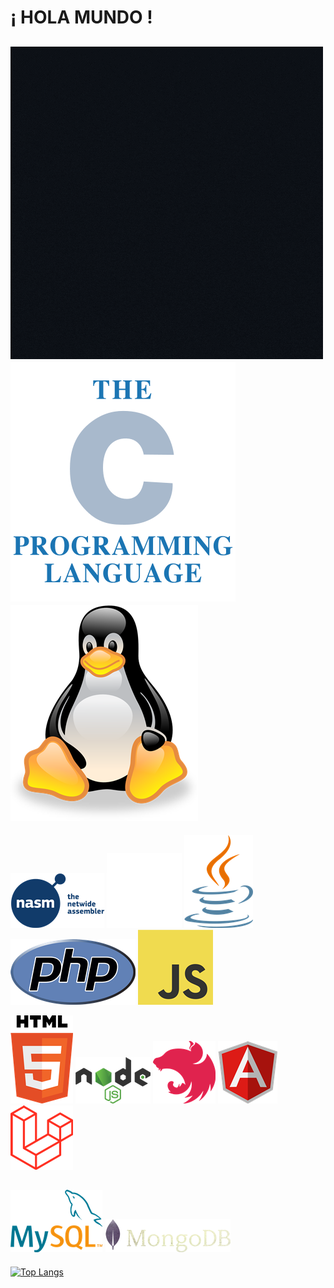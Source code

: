 # ¡ HOLA MUNDO !
![C](/Dise%C3%B1o%20sin%20t%C3%ADtulo(6).gif)
![C](/The_C_Programming_Language_logo.svg.png)
![LINUX](/linux-tux-logotic.png)
-----------------------------
![ASM](pngwing.com(1).png)
![C++](/pngegg.png)
![JAVA](/java-logotic.png)
![PHP](https://github.com/SVT86/SVT86/blob/main/php-logo.png)
![JS](https://github.com/SVT86/SVT86/blob/main/JavaScript-logo.png)

![HTML5](/html-5-logotic.png)
![NodejS](/nodejs-logotic.png)
![NEST](/nest-js-logotic.png)
![Angular](/angular-icon.png)
![Laravel](https://github.com/SVT86/SVT86/blob/main/laravel-logotic.png)

![mysql](https://github.com/SVT86/SVT86/blob/main/mysql-logotic.png)
![mongoDB](/mongodb-logotic.png)
--------------------------------------
[![Top Langs](https://github-readme-stats.vercel.app/api/top-langs/?username=svt86&theme=dark)](https://github.com/anuraghazra/github-readme-stats)

